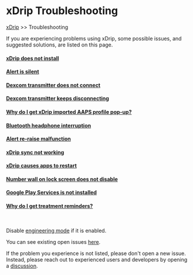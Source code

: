 # xDrip Troubleshooting  
[xDrip](../README.md) >> Troubleshooting  
  
If you are experiencing problems using xDrip, some possible issues, and suggested solutions, are listed on this page.  
  
#### [xDrip does not install](./DoesNotInstall.md)
#### [Alert is silent](./Silent-alert.md)
#### [Dexcom transmitter does not connect](./Connectivity-troubleshoot.md)
#### [Dexcom transmitter keeps disconnecting](./Intermittent.md)
#### [Why do I get xDrip imported AAPS profile pop-up?](./AAPS_ProfileImportNotification.md)
#### [Bluetooth headphone interruption](./Bluetooth-headphone-interruption.md)
#### [Alert re-raise malfunction](./Alert-re‐raise-malfunction.md)
#### [xDrip sync not working](./xDrip-Sync-not-working.md)
#### [xDrip causes apps to restart](./RestartingApps.md)
#### [Number wall on lock screen does not disable](./NumberWallDisable.md)
#### [Google Play Services is not installed](./GooglePlayServices_NotInstalled.md)
#### [Why do I get treatment reminders?](./Alerts/TreatmentReminders.md)
  
<br/>  
  
Disable [engineering mode](Engineering-Mode.md) if it is enabled.  
  
You can see existing open issues [here](./Issues.md).  
  
If the problem you experience is not listed, please don't open a new issue.  Instead, please reach out to experienced users and developers by opening a [discussion](https://github.com/NightscoutFoundation/xDrip/discussions).    
  
